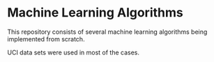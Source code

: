 # Machine Learning Algorithms

This repository consists of several machine learning algorithms being implemented from scratch. 

UCI data sets were used in most of the cases. 
